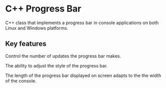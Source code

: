 C++ Progress Bar
================

C++ class that implements a progress bar in console applications on both Linux and Windows platforms. 

Key features
------------

Control the number of updates the progress bar makes.

The ability to adjust the style of the progress bar.

The length of the progress bar displayed on screen adapts to the the width of the console.

